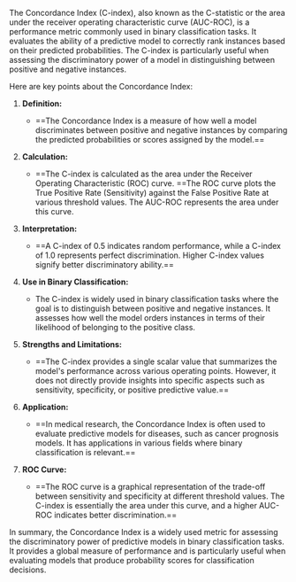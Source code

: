 The Concordance Index (C-index), also known as the C-statistic or the area under the receiver operating characteristic curve (AUC-ROC), is a performance metric commonly used in binary classification tasks. It evaluates the ability of a predictive model to correctly rank instances based on their predicted probabilities. The C-index is particularly useful when assessing the discriminatory power of a model in distinguishing between positive and negative instances.

Here are key points about the Concordance Index:

1. **Definition:**
   - ==The Concordance Index is a measure of how well a model discriminates between positive and negative instances by comparing the predicted probabilities or scores assigned by the model.==

2. **Calculation:**
   - ==The C-index is calculated as the area under the Receiver Operating Characteristic (ROC) curve. ==The ROC curve plots the True Positive Rate (Sensitivity) against the False Positive Rate at various threshold values. The AUC-ROC represents the area under this curve.

3. **Interpretation:**
   - ==A C-index of 0.5 indicates random performance, while a C-index of 1.0 represents perfect discrimination. Higher C-index values signify better discriminatory ability.==

4. **Use in Binary Classification:**
   - The C-index is widely used in binary classification tasks where the goal is to distinguish between positive and negative instances. It assesses how well the model orders instances in terms of their likelihood of belonging to the positive class.

5. **Strengths and Limitations:**
   - ==The C-index provides a single scalar value that summarizes the model's performance across various operating points. However, it does not directly provide insights into specific aspects such as sensitivity, specificity, or positive predictive value.==

6. **Application:**
   - ==In medical research, the Concordance Index is often used to evaluate predictive models for diseases, such as cancer prognosis models. It has applications in various fields where binary classification is relevant.==

7. **ROC Curve:**
   - ==The ROC curve is a graphical representation of the trade-off between sensitivity and specificity at different threshold values. The C-index is essentially the area under this curve, and a higher AUC-ROC indicates better discrimination.==

In summary, the Concordance Index is a widely used metric for assessing the discriminatory power of predictive models in binary classification tasks. It provides a global measure of performance and is particularly useful when evaluating models that produce probability scores for classification decisions.
